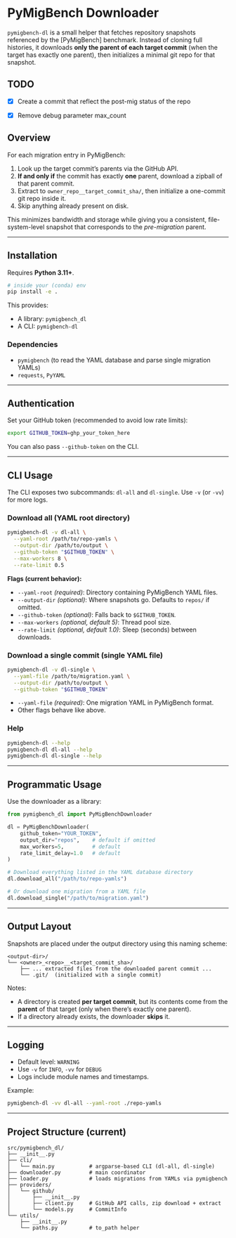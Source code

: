 # PyMigBench Downloader

`pymigbench-dl` is a small helper that fetches repository snapshots referenced by the [PyMigBench] benchmark.
Instead of cloning full histories, it downloads **only the parent of each target commit** (when the target has exactly one parent), then initializes a minimal git repo for that snapshot.

## TODO

* [x] Create a commit that reflect the post-mig status of the repo

* [x] Remove debug parameter max_count

## Overview

For each migration entry in PyMigBench:

1. Look up the target commit’s parents via the GitHub API.
2. **If and only if** the commit has exactly **one** parent, download a zipball of that parent commit.
3. Extract to `owner_repo__target_commit_sha/`, then initialize a one-commit git repo inside it.
4. Skip anything already present on disk.

This minimizes bandwidth and storage while giving you a consistent, file-system-level snapshot that corresponds to the *pre-migration* parent.

---

## Installation

Requires **Python 3.11+**.

```bash
# inside your (conda) env
pip install -e .
```

This provides:

* A library: `pymigbench_dl`
* A CLI: `pymigbench-dl`

### Dependencies

* `pymigbench` (to read the YAML database and parse single migration YAMLs)
* `requests`, `PyYAML`

---

## Authentication

Set your GitHub token (recommended to avoid low rate limits):

```bash
export GITHUB_TOKEN=ghp_your_token_here
```

You can also pass `--github-token` on the CLI.

---

## CLI Usage

The CLI exposes two subcommands: `dl-all` and `dl-single`. Use `-v` (or `-vv`) for more logs.

### Download all (YAML root directory)

```bash
pymigbench-dl -v dl-all \
  --yaml-root /path/to/repo-yamls \
  --output-dir /path/to/output \
  --github-token "$GITHUB_TOKEN" \
  --max-workers 8 \
  --rate-limit 0.5
```

**Flags (current behavior):**

* `--yaml-root` *(required)*: Directory containing PyMigBench YAML files.
* `--output-dir` *(optional)*: Where snapshots go. Defaults to `repos/` if omitted.
* `--github-token` *(optional)*: Falls back to `$GITHUB_TOKEN`.
* `--max-workers` *(optional, default 5)*: Thread pool size.
* `--rate-limit` *(optional, default 1.0)*: Sleep (seconds) between downloads.

### Download a single commit (single YAML file)

```bash
pymigbench-dl -v dl-single \
  --yaml-file /path/to/migration.yaml \
  --output-dir /path/to/output \
  --github-token "$GITHUB_TOKEN"
```

* `--yaml-file` *(required)*: One migration YAML in PyMigBench format.
* Other flags behave like above.

### Help

```bash
pymigbench-dl --help
pymigbench-dl dl-all --help
pymigbench-dl dl-single --help
```

---

## Programmatic Usage

Use the downloader as a library:

```python
from pymigbench_dl import PyMigBenchDownloader

dl = PyMigBenchDownloader(
    github_token="YOUR_TOKEN",
    output_dir="repos",    # default if omitted
    max_workers=5,         # default
    rate_limit_delay=1.0   # default
)

# Download everything listed in the YAML database directory
dl.download_all("/path/to/repo-yamls")

# Or download one migration from a YAML file
dl.download_single("/path/to/migration.yaml")
```

---

## Output Layout

Snapshots are placed under the output directory using this naming scheme:

```
<output-dir>/
└── <owner>_<repo>__<target_commit_sha>/
    ├── ... extracted files from the downloaded parent commit ...
    └── .git/  (initialized with a single commit)
```

Notes:

* A directory is created **per target commit**, but its contents come from the **parent** of that target (only when there’s exactly one parent).
* If a directory already exists, the downloader **skips** it.

---

## Logging

* Default level: `WARNING`
* Use `-v` for `INFO`, `-vv` for `DEBUG`
* Logs include module names and timestamps.

Example:

```bash
pymigbench-dl -vv dl-all --yaml-root ./repo-yamls
```

---

## Project Structure (current)

```
src/pymigbench_dl/
├── __init__.py
├── cli/
│   └── main.py           # argparse-based CLI (dl-all, dl-single)
├── downloader.py         # main coordinator
├── loader.py             # loads migrations from YAMLs via pymigbench
├── providers/
│   └── github/
│       ├── __init__.py
│       ├── client.py     # GitHub API calls, zip download + extract
│       └── models.py     # CommitInfo
└── utils/
    ├── __init__.py
    └── paths.py          # to_path helper
```
